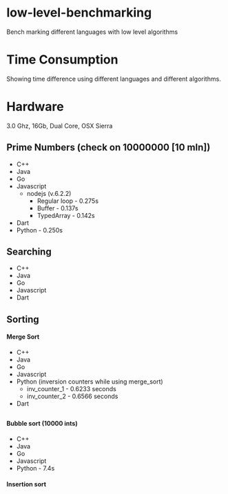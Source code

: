 # low-level-benchmarking
Bench marking different languages with low level algorithms

# Time Consumption
Showing time difference using different languages and different algorithms.

# Hardware
3.0 Ghz, 16Gb, Dual Core, OSX Sierra

## Prime Numbers (check on 10000000 [10 mln])
* C++
* Java
* Go
* Javascript
  * nodejs (v.6.2.2)
    * Regular loop - 0.275s
    * Buffer       - 0.137s
    * TypedArray   - 0.142s
* Dart
* Python - 0.250s


## Searching
* C++
* Java
* Go
* Javascript
* Dart


## Sorting
#### Merge Sort

 * C++
 * Java
 * Go
 * Javascript
 * Python (inversion counters while using merge_sort)
   * inv_counter_1 - 0.6233 seconds
   * inv_counter_2 - 0.6566 seconds
 * Dart

## 
#### Bubble sort (10000 ints)

 * C++
 * Java
 * Go
 * Javascript
 * Python - 7.4s


#### Insertion sort 
